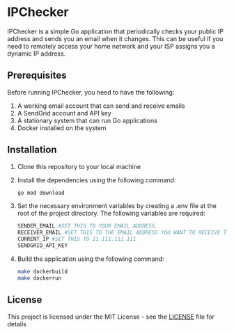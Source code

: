 # IPChecker

IPChecker is a simple Go application that periodically checks your public IP address and sends you an email when it changes. This can be useful if you need to remotely access your home network and your ISP assigns you a dynamic IP address.

## Prerequisites

Before running IPChecker, you need to have the following:

1. A working email account that can send and receive emails
2. A SendGrid account and API key
3. A stationary system that can run Go applications
4. Docker installed on the system

## Installation

1. Clone this repository to your local machine
2. Install the dependencies using the following command:

    ```bash
    go mod download
    ```

3. Set the necessary environment variables by creating a .env file at the root of the project directory. The following variables are required:

    ```bash
    SENDER_EMAIL #SET THIS TO YOUR EMAIL ADDRESS
    RECEIVER_EMAIL #SET THIS TO THE EMAIL ADDRESS YOU WANT TO RECEIVE THE ALERTS
    CURRENT_IP #SET THIS TO 11.111.111.111
    SENDGRID_API_KEY
    ```

4. Build the application using the following command:

    ```bash
    make dockerbuild
    make dockerrun
    ```

## License

This project is licensed under the MIT License - see the [LICENSE](LICENSE) file for details
